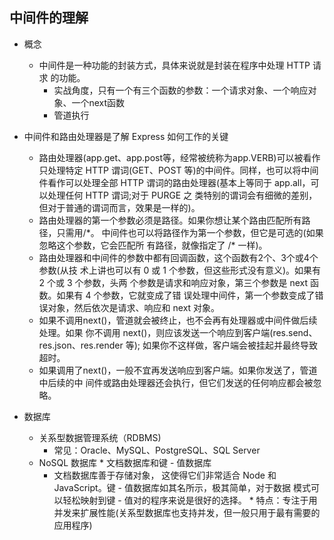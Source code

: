 ## <a name=''>中间件的理解</a>
-  概念
	+  中间件是一种功能的封装方式，具体来说就是封装在程序中处理 HTTP 请求 的功能。
		*  实战角度，只有一个有三个函数的参数：一个请求对象、一个响应对象、一个next函数
		*  管道执行
-  中间件和路由处理器是了解 Express 如何工作的关键
	+  路由处理器(app.get、app.post等，经常被统称为app.VERB)可以被看作只处理特定 HTTP 谓词(GET、POST 等)的中间件。同样，也可以将中间件看作可以处理全部 HTTP 谓词的路由处理器(基本上等同于 app.all，可以处理任何 HTTP 谓词;对于 PURGE 之 类特别的谓词会有细微的差别，但对于普通的谓词而言，效果是一样的)。
	+  路由处理器的第一个参数必须是路径。如果你想让某个路由匹配所有路径，只需用/*。 中间件也可以将路径作为第一个参数，但它是可选的(如果忽略这个参数，它会匹配所 有路径，就像指定了 /\* 一样)。
	+  路由处理器和中间件的参数中都有回调函数，这个函数有2个、3个或4个参数(从技 术上讲也可以有 0 或 1 个参数，但这些形式没有意义)。如果有 2 个或 3 个参数，头两 个参数是请求和响应对象，第三个参数是 next 函数。如果有 4 个参数，它就变成了错 误处理中间件，第一个参数变成了错误对象，然后依次是请求、响应和 next 对象。
	+  如果不调用next()，管道就会被终止，也不会再有处理器或中间件做后续处理。如果 你不调用 next()，则应该发送一个响应到客户端(res.send、res.json、res.render 等); 如果你不这样做，客户端会被挂起并最终导致超时。
	+  如果调用了next()，一般不宜再发送响应到客户端。如果你发送了，管道中后续的中 间件或路由处理器还会执行，但它们发送的任何响应都会被忽略。

-  数据库
	+  关系型数据管理系统（RDBMS)
		*  常见：Oracle、MySQL、PostgreSQL、SQL Server
	+	 NoSQL 数据库
		*	 文档数据库和键 - 值数据库
			-	 文档数据库善于存储对象， 这使得它们非常适合 Node 和 JavaScript。键 - 值数据库如其名所示，极其简单，对于数据 模式可以轻松映射到键 - 值对的程序来说是很好的选择。
		*	特点：专注于用并发来扩展性能(关系型数据库也支持并发，但一般只用于最有需要的应用程序)

